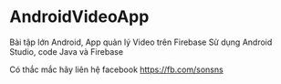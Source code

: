 # AndroidVideoApp
Bài tập lớn Android, App quản lý Video trên Firebase
Sử dụng Android Studio, code Java và Firebase

Có thắc mắc hãy liên hệ facebook https://fb.com/sonsns
